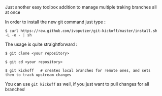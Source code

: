 Just another easy toolbox addition to manage multiple traking branches all at once

In order to install the new git command just type :

	$ curl https://raw.github.com/ivoputzer/git-kickoff/master/install.sh -L -o - | sh
	
The usage is quite straightforward :
	
	$ git clone <your repository>
	
	$ git cd <your repository>
	
	$ git kickoff 	# creates local branches for remote ones, and sets them to track upstream changes
	
You can use `git kickoff` as well,  if you just want to pull changes for all branches!
